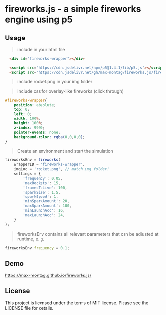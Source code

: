 # fireworks.js - a simple fireworks engine using p5

## Usage

> include in your html file

```html
  <div id="fireworks-wrapper"></div>

  <script src="https://cdn.jsdelivr.net/npm/p5@1.4.1/lib/p5.js"></script>
  <script src="https://cdn.jsdelivr.net/gh/max-montag/fireworks.js/fireworks.min.js"></script>
```

> include rocket.png in your img folder

> include css for overlay-like fireworks (click through)
```css
#fireworks-wrapper{
    position: absolute;
    top: 0;
    left: 0;
    width: 100%;
    height: 100%;
    z-index: 9999;
    pointer-events: none;
    background-color: rgba(0,0,0,0);
}
```

> Create an environment and start the simulation

```js
fireworksEnv = fireworks(
    wrapperID = 'fireworks-wrapper', 
    imgLoc = 'rocket.png', // match img folder!
    settings = {
        'frequency': 0.05,
        'maxRockets': 15,
        'framesToLive': 100,
        'sparkSize': 1.5,
        'sparkSpeed': 1,
        'minSparkAmount': 20,
        'maxSparkAmount': 100,
        'minLaunchAcc': 16,
        'maxLaunchAcc': 24,
    }
);
```

> fireworksEnv contains all relevant parameters that can be adjusted at runtime, e. g.

```js
fireworksEnv.frequency = 0.1;
```

## Demo

https://max-montag.github.io/fireworks.js/


## License

This project is licensed under the terms of MIT license. Please see the LICENSE file for details.
